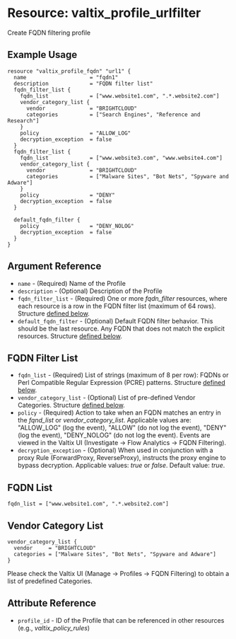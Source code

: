 # Resource: valtix_profile_urlfilter
Create FQDN filtering profile

## Example Usage
```hcl
resource "valtix_profile_fqdn" "url1" {
  name                    = "fqdn1"
  description             = "FQDN filter list"
  fqdn_filter_list {
    fqdn_list             = ["www.website1.com", ".*.website2.com"]
    vendor_category_list {
      vendor              = "BRIGHTCLOUD"
      categories          = ["Search Engines", "Reference and Research"]
    }
    policy                = "ALLOW_LOG"
    decryption_exception  = false
  }
  fqdn_filter_list {
    fqdn_list             = ["www.website3.com", "www.website4.com"]
    vendor_category_list {
      vendor              = "BRIGHTCLOUD"
      categories          = ["Malware Sites", "Bot Nets", "Spyware and Adware"]
    }
    policy                = "DENY"
    decryption_exception  = false
  }

  default_fqdn_filter {
    policy                = "DENY_NOLOG"
    decryption_exception  = false
  }
}
```

## Argument Reference
* `name` - (Required) Name of the Profile
* `description` - (Optional) Description of the Profile
* `fqdn_filter_list` - (Required) One or more *fqdn_filter* resources, where each resource is a row in the FQDN filter list (maximum of 64 rows). Structure [defined below](#fqdn-filter-list).
* `default_fqdn_filter` - (Optional) Default FQDN filter behavior.  This should be the last resource. Any FQDN that does not match the explicit resources. Structure [defined below](#fqdn-filter-list).

## FQDN Filter List
* `fqdn_list` - (Required) List of strings (maximum of 8 per row): FQDNs or Perl Compatible Regular Expression (PCRE) patterns.  Structure [defined below](#fqdn-list).
* `vendor_category_list` - (Optional) List of pre-defined Vendor Categories.  Structure [defined below](#vendor-category-list). 
* `policy` - (Required) Action to take when an FQDN matches an entry in the *fqnd_list* or *vendor_category_list*.  Applicable values are: "ALLOW_LOG" (log the event), "ALLOW" (do not log the event), "DENY" (log the event), "DENY_NOLOG" (do not log the event).  Events are viewed in the Valtix UI (Investigate -> Flow Analytics -> FQDN Filtering).
* `decryption_exception` - (Optional) When used in conjunction with a proxy Rule (ForwardProxy, ReverseProxy), instructs the proxy engine to  bypass decryption. Applicable values: *true* or *false*.  Default value: *true*.

## FQDN List
```
fqdn_list = ["www.website1.com", ".*.website2.com"]
```

## Vendor Category List
```
vendor_category_list {
  vendor     = "BRIGHTCLOUD"
  categories = ["Malware Sites", "Bot Nets", "Spyware and Adware"]
}
```

Please check the Valtix UI (Manage -> Profiles -> FQDN Filtering) to obtain a list of predefined Categories.

## Attribute Reference
* `profile_id` - ID of the Profile that can be referenced in other resources (e.g., *valtix_policy_rules*)